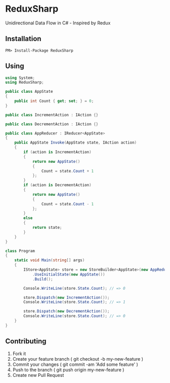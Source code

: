 # ReduxSharp

Unidirectional Data Flow in C# - Inspired by Redux


## Installation

```
PM> Install-Package ReduxSharp
```


## Using

```cs
using System;
using ReduxSharp;

public class AppState
{
	public int Count { get; set; } = 0;
}

public class IncrementAction : IAction {}

public class DecrementAction : IAction {}

public class AppReducer : IReducer<AppState>
{
	public AppState Invoke(AppState state, IAction action)	
	{
		if (action is IncrementAction)
		{
			return new AppState()
			{
				Count = state.Count + 1
			};
		}
		if (action is DecrementAction)
		{
			return new AppState()
			{
				Count = state.Count - 1
			};
		}
		else
		{
			return state;
		}
	}
}

class Program
{
	static void Main(string[] args)
	{
		IStore<AppState> store = new StoreBuilder<AppState>(new AppReducer())
			.UseInitialState(new AppState())
			.Build();

		Console.WriteLine(store.State.Count); // => 0

		store.Dispatch(new IncrementAction());
		Console.WriteLine(store.State.Count); // => 1

		store.Dispatch(new DecrementAction());
		Console.WriteLine(store.State.Count); // => 0
	}
} 
```


## Contributing

1. Fork it
2. Create your feature branch ( git checkout -b my-new-feature )
3. Commit your changes ( git commit -am 'Add some feature' )
4. Push to the branch ( git push origin my-new-feature )
5. Create new Pull Request

